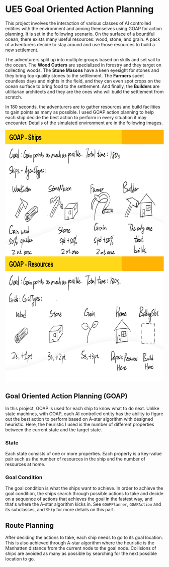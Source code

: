 # UE5 Goal Oriented Action Planning

This project involves the interaction of various classes of AI controlled entities with the environment and among themselves using GOAP for action planning. It is set in the following
scenario. On the surface of a bountiful ocean, there exists many useful resources: wood, stone, and grain. A pack of adventurers decide to stay around and use those resources to build
a new settlement.

The adventurers split up into multiple groups based on skills and set sail to the ocean. The **Wood Cutters** are specialized in forestry and they target on
collecting woods. The **Stone Masons** have a keen eyesight for stones and they bring top-quality stones to the settlement. The **Farmers** spent countless days and nights in the
field, and they can even spot crops on the ocean surface to bring food to the settlement. And finally, the **Builders** are utilitarian architects and they are the ones who will build the
settlement from scratch.

In 180 seconds, the adventurers are to gather resources and build facilities to gain points as many as possible. I used GOAP action planning to help each ship decide the best
action to perform in every situation it may encounter. Details of the simulated environment are in the following images.

<img src="./images/ships.png" alt="ships" width="640" height="400"/>

<img src="./images/resources.png" alt="ships" width="640" height="400"/>

## Goal Oriented Action Planning (GOAP)

In this project, GOAP is used for each ship to know what to do next. Unlike state machines, with GOAP, each AI controlled entity has the ability to figure out the best action to
perform based on A-star algorithm with designed heuristic. Here, the heuristic I used is the number of different properties between the current state and the target state.

### State
Each state consists of one or more properties. Each property is a key-value pair such as the number of resources in the ship and the number of resources at home. 

### Goal Condition
The goal condition is what the ships want to achieve. In order to achieve the goal condition, the ships search through possible actions to take and decide on a sequence of actions that
achieves the goal in the fastest way, and that's where the A-star algorithm kicks in. See `GOAPPlanner`, `GOAPAction` and its subclasses, and `Ship` for more details on this part.

## Route Planning
After deciding the actions to take, each ship needs to go to its goal location. This is also achieved through A-star algorithm where the heuristic is the Manhatten distance from the
current node to the goal node. Collisions of ships are avoided as many as possible by searching for the next possible location to go.
